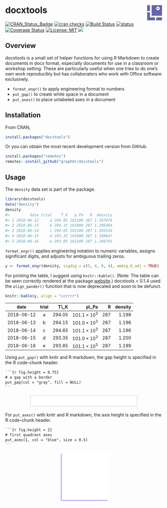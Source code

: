 
<!-- README.md is generated from README.Rmd. Please edit that file -->

# docxtools <img src="man/figures/logo.png" align="right" />

[![CRAN\_Status\_Badge](http://www.r-pkg.org/badges/version/docxtools)](https://CRAN.R-project.org/package=docxtools)
[![cran
checks](https://cranchecks.info/badges/summary/rhub)](https://cran.r-project.org/web/checks/check_results_rhub.html)
[![Build
Status](https://travis-ci.org/graphdr/docxtools.svg?branch=master)](https://travis-ci.org/graphdr/docxtools)
[![status](https://tinyverse.netlify.com/badge/docxtools)](https://CRAN.R-project.org/package=docxtools)
[![Coverage
Status](https://img.shields.io/codecov/c/github/graphdr/docxtools/master.svg)](https://codecov.io/github/graphdr/docxtools?branch=master)
[![License:
MIT](https://img.shields.io/badge/License-MIT-blue.svg)](https://opensource.org/licenses/MIT)
[![](https://cranlogs.r-pkg.org/badges/grand-total/docxtools)](https://CRAN.R-project.org/package=docxtools)

## Overview

docxtools is a small set of helper functions for using R Markdown to
create documents in docx format, especially documents for use in a
classroom or workshop setting. These are particularly useful when one
tries to do one’s own work reproducibly but has collaborators who work
with Office software exclusively.

-   `format_engr()` to apply engineering format to numbers
    <!-- - `align_pander()` to print a table of numbers using pander (deprecated) -->
-   `put_gap()` to create white space in a document
-   `put_axes()` to place unlabeled axes in a document

## Installation

From CRAN,

``` r
install.packages("docxtools")
```

Or you can obtain the most recent development version from GitHub.

``` r
install.packages("remotes")
remotes::install_github("graphdr/docxtools")
```

## Usage

The `density` data set is part of the package.

``` r
library(docxtools)
data("density")
density
#>         date trial    T_K   p_Pa   R  density
#> 1 2018-06-12     a 294.05 101100 287 1.197976
#> 2 2018-06-13     b 294.15 101000 287 1.196384
#> 3 2018-06-14     c 294.65 101100 287 1.195536
#> 4 2018-06-15     d 293.35 101000 287 1.199647
#> 5 2018-06-16     e 293.85 101100 287 1.198791
```

`format_engr()` applies engineering notation to numeric variables,
assigns significant digits, and adjusts for ambiguous trailing zeros.

``` r
y <- format_engr(density, sigdig = c(5, 4, 0, 4), ambig_0_adj = TRUE)
```

For printing the table, I suggest using `knitr::kable()`. (Note: The
table can be seen correctly rendered at the package
[website](https://graphdr.github.io/docxtools/).) docxtools &lt; 0.1.4
used the `align_pander()` function that is now deprecated and soon to be
defunct.

``` r
knitr::kable(y, align = "ccrrrr")
```

<table>
<thead>
<tr>
<th style="text-align:center;">
date
</th>
<th style="text-align:center;">
trial
</th>
<th style="text-align:right;">
T\_K
</th>
<th style="text-align:right;">
p\_Pa
</th>
<th style="text-align:right;">
R
</th>
<th style="text-align:right;">
density
</th>
</tr>
</thead>
<tbody>
<tr>
<td style="text-align:center;">
2018-06-12
</td>
<td style="text-align:center;">
a
</td>
<td style="text-align:right;">
294.05
</td>
<td style="text-align:right;">
101.1 × 10<sup>3</sup>
</td>
<td style="text-align:right;">
287
</td>
<td style="text-align:right;">
1.198
</td>
</tr>
<tr>
<td style="text-align:center;">
2018-06-13
</td>
<td style="text-align:center;">
b
</td>
<td style="text-align:right;">
294.15
</td>
<td style="text-align:right;">
101.0 × 10<sup>3</sup>
</td>
<td style="text-align:right;">
287
</td>
<td style="text-align:right;">
1.196
</td>
</tr>
<tr>
<td style="text-align:center;">
2018-06-14
</td>
<td style="text-align:center;">
c
</td>
<td style="text-align:right;">
294.65
</td>
<td style="text-align:right;">
101.1 × 10<sup>3</sup>
</td>
<td style="text-align:right;">
287
</td>
<td style="text-align:right;">
1.196
</td>
</tr>
<tr>
<td style="text-align:center;">
2018-06-15
</td>
<td style="text-align:center;">
d
</td>
<td style="text-align:right;">
293.35
</td>
<td style="text-align:right;">
101.0 × 10<sup>3</sup>
</td>
<td style="text-align:right;">
287
</td>
<td style="text-align:right;">
1.200
</td>
</tr>
<tr>
<td style="text-align:center;">
2018-06-16
</td>
<td style="text-align:center;">
e
</td>
<td style="text-align:right;">
293.85
</td>
<td style="text-align:right;">
101.1 × 10<sup>3</sup>
</td>
<td style="text-align:right;">
287
</td>
<td style="text-align:right;">
1.199
</td>
</tr>
</tbody>
</table>

Using `put_gap()` with knitr and R markdown, the gap height is specified
in the R code-chunk header.

<pre class="r"><code>```{r fig.height = 0.75}
# a gap with a border
put_gap(col = "gray", fill = NULL)
<code>```</code></code></pre>

<img src="man/figures/README-004-1.png" width="70%" style="display: block; margin: auto;" />

For `put_axes()` with knitr and R markdown, the axis height is specified
in the R code-chunk header.

<pre class="r"><code>```{r fig.height = 2}
# first quadrant axes
put_axes(1, col = "blue", size = 0.5)
<code>```</code></code></pre>

<img src="man/figures/README-005-1.png" width="33%" style="display: block; margin: auto;" />
